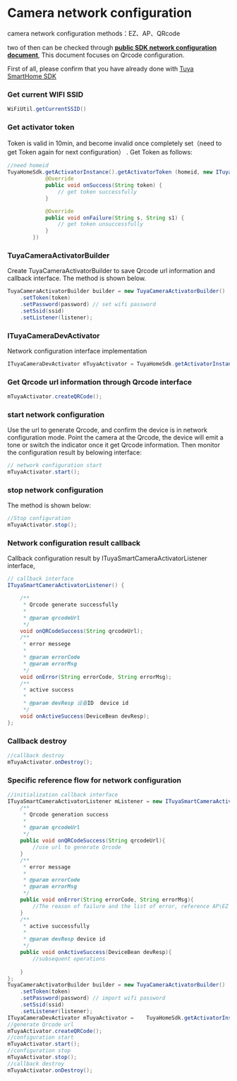 # Camera network configuration
 
camera network configuration methods：EZ、AP、QRcode

two of then can be checked  through [**public SDK network configuration document**](https://mimimumu.github.io/tuyasmart_home_android_sdk_doc/zh-hans/resource/Activator_wifi.html), This document focuses on Qrcode configuration.


First of all, please confirm that you have already done with [Tuya SmartHome SDK](https://github.com/TuyaInc/tuyasmart_home_android_sdk)


###  Get current WIFI SSID

```java
WiFiUtil.getCurrentSSID()
```

### Get activator token

Token is valid in 10min, and become invalid once completely set（need to get Token again for next configuration） . Get Token as follows:

```java
//need homeid
TuyaHomeSdk.getActivatorInstance().getActivatorToken (homeid, new ITuyaActivatorGetToken() {
            @Override
            public void onSuccess(String token) {
                // get token successfully
            }

            @Override
            public void onFailure(String s, String s1) {
                // get token unsuccessfully
            }
        })
```

### TuyaCameraActivatorBuilder

Create TuyaCameraActivatorBuilder to save  Qrcode url information and callback interface. The method is shown below.

```java
TuyaCameraActivatorBuilder builder = new TuyaCameraActivatorBuilder()
    .setToken(token)
    .setPassword(password) // set wifi password
    .setSsid(ssid)
    .setListener(listener);
```

### ITuyaCameraDevActivator

Network configuration interface implementation

```java
ITuyaCameraDevActivator mTuyaActivator = TuyaHomeSdk.getActivatorInstance().newCameraDevActivator(builder);
```


### Get Qrcode url information through Qrcode interface

```java
mTuyaActivator.createQRCode();
```

### start network configuration 


Use the url to generate Qrcode, and confirm the device is in network configuration mode. Point the camera at the Qrcode, the device will emit a tone or switch the indicator once it get Qrcode information. Then monitor the configuration result by belowing interface:

```java
// network configuration start
mTuyaActivator.start();
```

### stop network configuration


The method is shown below:

```java
//Stop configuration
mTuyaActivator.stop();
```

### Network configuration result callback


Callback configuration result by ITuyaSmartCameraActivatorListener interface,

```java
// callback interface
ITuyaSmartCameraActivatorListener() {

    /**
     * Qrcode generate successfully
     *
     * @param qrcodeUrl 
     */
    void onQRCodeSuccess(String qrcodeUrl);
    /**
     * error messege
     *
     * @param errorCode 
     * @param errorMsg  
     */
    void onError(String errorCode, String errorMsg);
    /**
     * active success
     *
     * @param devResp 设备ID  device id
     */
    void onActiveSuccess(DeviceBean devResp);
};

```

### Callback destroy

```java
//callback destroy
mTuyaActivator.onDestroy();
```

### Specific reference flow for network configuration 

```java
//initialization callback interface
ITuyaSmartCameraActivatorListener mListener = new ITuyaSmartCameraActivatorListener() {
    /**
     * Qrcode generation success
     *
     * @param qrcodeUrl
     */
    public void onQRCodeSuccess(String qrcodeUrl){
        //use url to generate Qrcode
    }
    /**
     * error message
     *
     * @param errorCode 
     * @param errorMsg  
     */
    public void onError(String errorCode, String errorMsg){
        //The reason of failure and the list of error, reference AP\EZ network configuration
    }
    /**
     * active successfully
     *
     * @param devResp device id
     */
    public void onActiveSuccess(DeviceBean devResp){
        //subsequent operations
        
    }
};
TuyaCameraActivatorBuilder builder = new TuyaCameraActivatorBuilder()
    .setToken(token)
    .setPassword(password) // import wifi password
    .setSsid(ssid)
    .setListener(listener); 
ITuyaCameraDevActivator mTuyaActivator =    TuyaHomeSdk.getActivatorInstance().newCameraDevActivator(builder);
//generate Qrcode url
mTuyaActivator.createQRCode();
//configuration start
mTuyaActivator.start();
//configuration stop
mTuyaActivator.stop();
//callback destroy
mTuyaActivator.onDestroy();
```